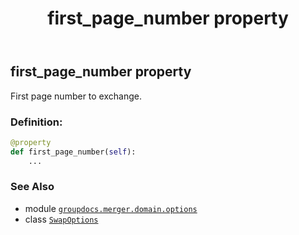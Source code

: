 ﻿---
title: first_page_number property
second_title: GroupDocs.Merger for Python via .NET API References
description: 
type: docs
url: /python-net/groupdocs.merger.domain.options/swapoptions/first_page_number/
is_root: false
weight: 30
---

## first_page_number property


First page number to exchange.
### Definition:
```python
@property
def first_page_number(self):
    ...
```

### See Also
* module [`groupdocs.merger.domain.options`](../../)
* class [`SwapOptions`](/merger/python-net/groupdocs.merger.domain.options/swapoptions)
